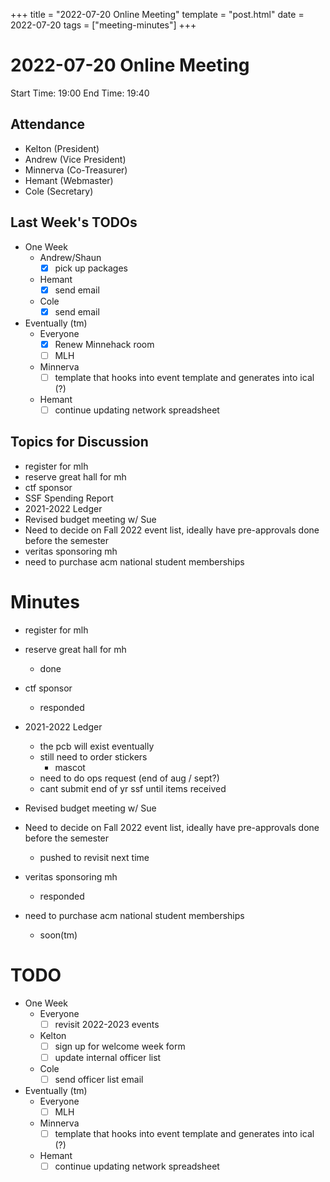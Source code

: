 +++
title = "2022-07-20 Online Meeting"
template = "post.html"
date = 2022-07-20
tags = ["meeting-minutes"]
+++
# 2022-07-20 Online Meeting

Start Time: 19:00 
End Time:   19:40

## Attendance
- Kelton	  (President)
- Andrew		(Vice President)
- Minnerva	(Co-Treasurer)
- Hemant	  (Webmaster)
- Cole      (Secretary)

## Last Week's TODOs
- One Week
  - Andrew/Shaun
    - [x] pick up packages
  - Hemant
    - [x] send email
  - Cole
    - [x] send email
- Eventually (tm)
  - Everyone
    - [x] Renew Minnehack room
    - [ ] MLH
  - Minnerva
    - [ ] template that hooks into event template and generates into ical (?)
  - Hemant
    - [ ] continue updating network spreadsheet

## Topics for Discussion
- register for mlh
- reserve great hall for mh
- ctf sponsor
- SSF Spending Report
- 2021-2022 Ledger
- Revised budget meeting w/ Sue
- Need to decide on Fall 2022 event list, ideally have pre-approvals done before the semester
- veritas sponsoring mh
- need to purchase acm national student memberships

# Minutes
- register for mlh

- reserve great hall for mh
  - done

- ctf sponsor
  - responded

- 2021-2022 Ledger
  - the pcb will exist eventually
  - still need to order stickers
    - mascot
  - need to do ops request (end of aug / sept?)
  - cant submit end of yr ssf until items received

- Revised budget meeting w/ Sue

- Need to decide on Fall 2022 event list, ideally have pre-approvals done before the semester
  - pushed to revisit next time

- veritas sponsoring mh
  - responded

- need to purchase acm national student memberships
  - soon(tm)

# TODO
- One Week
  - Everyone
    - [ ] revisit 2022-2023 events
  - Kelton
    - [ ] sign up for welcome week form
    - [ ] update internal officer list
  - Cole
    - [ ] send officer list email
- Eventually (tm)
  - Everyone
    - [ ] MLH
  - Minnerva
    - [ ] template that hooks into event template and generates into ical (?)
  - Hemant
    - [ ] continue updating network spreadsheet